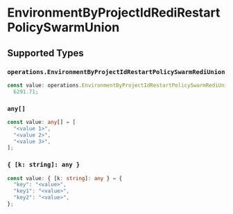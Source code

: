 # EnvironmentByProjectIdRediRestartPolicySwarmUnion


## Supported Types

### `operations.EnvironmentByProjectIdRestartPolicySwarmRediUnion`

```typescript
const value: operations.EnvironmentByProjectIdRestartPolicySwarmRediUnion =
  6291.71;
```

### `any[]`

```typescript
const value: any[] = [
  "<value 1>",
  "<value 2>",
  "<value 3>",
];
```

### `{ [k: string]: any }`

```typescript
const value: { [k: string]: any } = {
  "key": "<value>",
  "key1": "<value>",
  "key2": "<value>",
};
```

